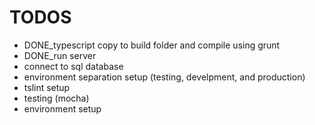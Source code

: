 # TODOS
- DONE_typescript copy to build folder and compile using grunt
- DONE_run server
- connect to sql database
- environment separation setup (testing, develpment, and production)
- tslint setup
- testing (mocha)
- environment setup
